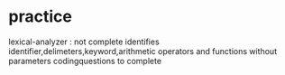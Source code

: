 # practice
lexical-analyzer : not complete
  identifies identifier,delimeters,keyword,arithmetic operators and functions without parameters
codingquestions to complete
